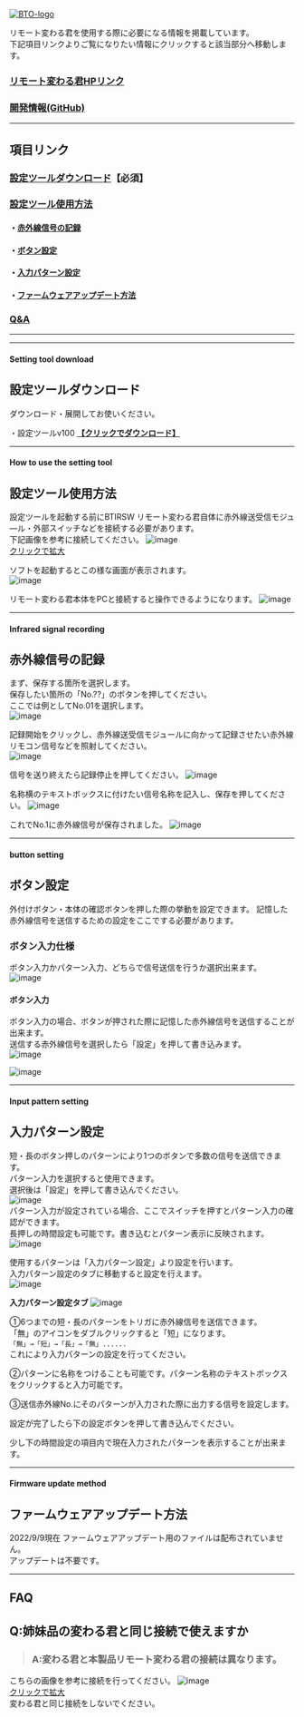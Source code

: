 [![BTO-logo](https://bit-trade-one.co.jp/wp/wp-content/uploads/2022/05/logo.png)](https://bit-trade-one.co.jp/)

リモート変わる君を使用する際に必要になる情報を掲載しています。  
下記項目リンクよりご覧になりたい情報にクリックすると該当部分へ移動します。  

### [リモート変わる君HPリンク](http://bit-trade-one.co.jp/btirsw)
### [開発情報(GitHub)](https://github.com/bit-trade-one/BTIRSW-Remote-KawaruKun)

---

## 項目リンク

### [設定ツールダウンロード](#setting-tool-download)【必須】  

### [設定ツール使用方法](#how-to-use-the-setting-tool)
#### ・[赤外線信号の記録](#infrared-signal-recording)
#### ・[ボタン設定](#button-setting)
#### ・[入力パターン設定](#input-pattern-setting)
#### ・[ファームウェアアップデート方法](#firmware-update-method)

### [Q&A](#faq)

---

---

#### Setting tool download
## 設定ツールダウンロード
ダウンロード・展開してお使いください。

・設定ツールv100 __[【クリックでダウンロード】](https://github.com/bit-trade-one/BTIRSW-Remote-KawaruKun/releases/download/v100/RemoteKawaruKun_v100.zip)__

---

#### How to use the setting tool
## 設定ツール使用方法  

設定ツールを起動する前にBTIRSW リモート変わる君自体に赤外線送受信モジュ―ル・外部スイッチなどを接続する必要があります。  
下記画像を参考に接続してください。
![image](https://user-images.githubusercontent.com/85532743/187631525-4bd1715b-d424-4468-9108-6aa7c5a37a56.png)  
[クリックで拡大](https://user-images.githubusercontent.com/85532743/187631525-4bd1715b-d424-4468-9108-6aa7c5a37a56.png)  

ソフトを起動するとこの様な画面が表示されます。  
![image](https://user-images.githubusercontent.com/85532743/187110138-1d444b2b-8fd2-44cc-a9ff-278468a351cc.png)  

リモート変わる君本体をPCと接続すると操作できるようになります。
![image](https://user-images.githubusercontent.com/85532743/187110314-431bd602-04dc-4e8e-96d4-8b42cb8942ef.png)  

---

#### Infrared signal recording
## 赤外線信号の記録  

まず、保存する箇所を選択します。  
保存したい箇所の「No.??」のボタンを押してください。   
ここでは例としてNo.01を選択します。  
![image](https://user-images.githubusercontent.com/85532743/187111258-c002351b-1b92-4853-9db8-3831d4b6a08e.png)  

記録開始をクリックし、赤外線送受信モジュールに向かって記録させたい赤外線リモコン信号などを照射してください。  
![image](https://user-images.githubusercontent.com/85532743/187110543-50f104f5-7c60-4889-b0ea-3ebc61f76657.png)  

信号を送り終えたら記録停止を押してください。
![image](https://user-images.githubusercontent.com/85532743/187110746-b53b850d-15e3-420f-83aa-0100c79dfa6c.png)  

名称横のテキストボックスに付けたい信号名称を記入し、保存を押してください。
![image](https://user-images.githubusercontent.com/85532743/187605776-8e677cc3-976c-4a5d-968c-80a819e62682.png)    

これでNo.1に赤外線信号が保存されました。
![image](https://user-images.githubusercontent.com/85532743/187111338-308121b8-c327-4241-87cd-a8a7238f21e4.png)  

---  

#### button setting
## ボタン設定  

外付けボタン・本体の確認ボタンを押した際の挙動を設定できます。
記憶した赤外線信号を送信するための設定をここでする必要があります。

### ボタン入力仕様

ボタン入力かパターン入力、どちらで信号送信を行うか選択出来ます。
![image](https://user-images.githubusercontent.com/85532743/187604074-49b4b780-5e10-4e56-87b0-b6ad573b4949.png)  

#### ボタン入力 
ボタン入力の場合、ボタンが押された際に記憶した赤外線信号を送信することが出来ます。  
送信する赤外線信号を選択したら「設定」を押して書き込みます。  
![image](https://user-images.githubusercontent.com/85532743/187604833-d115c53e-4558-4940-be51-d04eeb32e4eb.png)  
  
![image](https://user-images.githubusercontent.com/85532743/187604990-6023c72c-64b2-4472-8396-46a1d1427dd9.png)  
  
---
  
#### Input pattern setting
## 入力パターン設定  

短・長のボタン押しのパターンにより1つのボタンで多数の信号を送信できます。  
パターン入力を選択すると使用できます。  
選択後は「設定」を押して書き込んでください。  
![image](https://user-images.githubusercontent.com/85532743/187630098-3f4e6a04-3f83-4236-a7f4-c3fe440e9ab7.png)  
パターン入力が設定されている場合、ここでスイッチを押すとパターン入力の確認ができます。  
長押しの時間設定も可能です。書き込むとパターン表示に反映されます。  
![image](https://user-images.githubusercontent.com/85532743/187636385-b82d7602-0ab7-4bb1-9999-52bc6c01945a.png)


使用するパターンは「入力パターン設定」より設定を行います。  
入力パターン設定のタブに移動すると設定を行えます。  
![image](https://user-images.githubusercontent.com/85532743/187607572-d314243a-988a-4321-a9d8-401def4b4e95.png)  
  
__入力パターン設定タブ__
![image](https://user-images.githubusercontent.com/85532743/187610206-00d15ded-200d-492a-a4fb-2b8f42bb6e95.png)  

①6つまでの短・長のパターンをトリガに赤外線信号を送信できます。  
「無」のアイコンをダブルクリックすると「短」になります。  
`「無」→「短」→「長」→「無」...... `  
これにより入力パターンの設定を行ってください。  

②パターンに名称をつけることも可能です。パターン名称のテキストボックスをクリックすると入力可能です。  

③送信赤外線No.にそのパターンが入力された際に出力する信号を設定します。
  
設定が完了したら下の設定ボタンを押して書き込んでください。

少し下の時間設定の項目内で現在入力されたパターンを表示することが出来ます。


---

#### Firmware update method
## ファームウェアアップデート方法  

2022/9/9現在 ファームウェアアップデート用のファイルは配布されていません。  
アップデートは不要です。

---

## FAQ

## Q:姉妹品の変わる君と同じ接続で使えますか



> ### A:変わる君と本製品リモート変わる君の接続は異なります。

こちらの画像を参考に接続を行ってください。
![image](https://user-images.githubusercontent.com/85532743/187631525-4bd1715b-d424-4468-9108-6aa7c5a37a56.png)  
[クリックで拡大](https://user-images.githubusercontent.com/85532743/187631525-4bd1715b-d424-4468-9108-6aa7c5a37a56.png)  
変わる君と同じ接続をしないでください。
